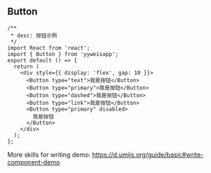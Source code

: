 ## Button

```tsx
/**
 * desc: 按钮示例
 */
import React from 'react';
import { Button } from 'yyweisapp';
export default () => {
  return (
    <div style={{ display: 'flex', gap: 10 }}>
      <Button type="text">我是按钮</Button>
      <Button type="primary">我是按钮</Button>
      <Button type="dashed">我是按钮</Button>
      <Button type="link">我是按钮</Button>
      <Button type="primary" disabled>
        我是按钮
      </Button>
    </div>
  );
};
```

More skills for writing demo: https://d.umijs.org/guide/basic#write-component-demo
